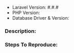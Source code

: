 <!--
Please use this issue tracker only for reporting bugs in Laravel.

If you have question/seek support, please ask on the forums:
- You can use https://laracasts.com/discuss or https://laravel.io/forum which are forums with a very large community of developers helping each other.
- Alternatively you can use Slack https://larachat.co/ or StackOverflow http://stackoverflow.com/questions/tagged/laravel .

If you want to discuss things about Laravel (features, architecture, propose changes), please open an issue at https://github.com/laravel/internals/issues .
-->

- Laravel Version: #.#.#
- PHP Version:
- Database Driver & Version:

### Description:


### Steps To Reproduce:
